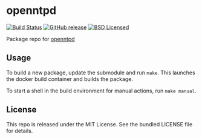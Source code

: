openntpd
==========

[![Build Status](https://img.shields.io/circleci/project/amylum/openntpd/master.svg)](https://circleci.com/gh/amylum/openntpd)
[![GitHub release](https://img.shields.io/github/release/amylum/openntpd.svg)](https://github.com/amylum/openntpd/releases)
[![BSD Licensed](http://img.shields.io/badge/license-BSD-green.svg)](https://tldrlegal.com/license/bsd-3-clause-license-(revised))

Package repo for [openntpd](http://www.openntpd.org/)

## Usage

To build a new package, update the submodule and run `make`. This launches the docker build container and builds the package.

To start a shell in the build environment for manual actions, run `make manual`.

## License

This repo is released under the MIT License. See the bundled LICENSE file for details.

